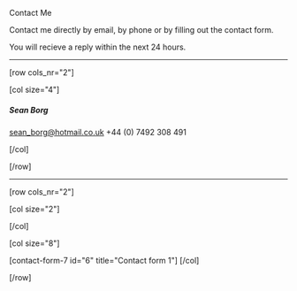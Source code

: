 Contact Me

Contact me directly by email, by phone or by filling out the contact form.

You will recieve a reply within the next 24 hours.

<hr class="separator separator--striped" />

[row cols_nr="2"]

[col size="4"]
<h5>Sean Borg</h5>
<a href="sean_borg@hotmail.co.uk">sean_borg@hotmail.co.uk</a>
+44 (0) 7492 308 491

[/col]

[/row]

<hr class="separator separator--striped" />

[row cols_nr="2"]

[col size="2"]

[/col]

[col size="8"]

[contact-form-7 id="6" title="Contact form 1"]
[/col]

[/row]